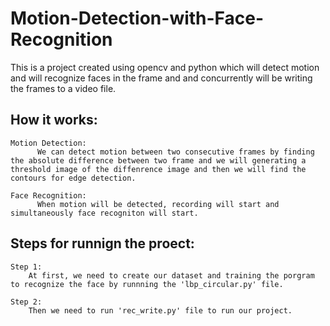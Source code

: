 # Motion-Detection-with-Face-Recognition
This is a project created using opencv and python which will detect motion and will recognize faces in the frame and and concurrently will be writing the frames to a video file.

## How it works:
    Motion Detection:
          We can detect motion between two consecutive frames by finding the absolute difference between two frame and we will generating a threshold image of the diffenrence image and then we will find the contours for edge detection.
          
    Face Recognition:
          When motion will be detected, recording will start and simultaneously face recogniton will start. 

## Steps for runnign the proect:

    Step 1:
        At first, we need to create our dataset and training the porgram to recognize the face by runnning the 'lbp_circular.py' file.

    Step 2:
        Then we need to run 'rec_write.py' file to run our project.
  
